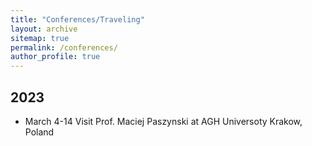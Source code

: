 ```yaml
---
title: "Conferences/Traveling"
layout: archive
sitemap: true
permalink: /conferences/
author_profile: true
---
```


## 2023

- March 4-14 Visit Prof. Maciej Paszynski at AGH Universoty Krakow, Poland





